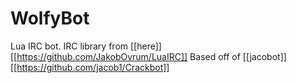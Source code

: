 WolfyBot
========

Lua IRC bot. IRC library from [[here]] [[https://github.com/JakobOvrum/LuaIRC]]
Based off of [[jacobot]] [[https://github.com/jacob1/Crackbot]]
